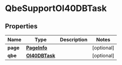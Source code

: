 
# QbeSupportOI40DBTask

## Properties
Name | Type | Description | Notes
------------ | ------------- | ------------- | -------------
**page** | [**PageInfo**](PageInfo.md) |  |  [optional]
**qbe** | [**OI40DBTask**](OI40DBTask.md) |  |  [optional]



